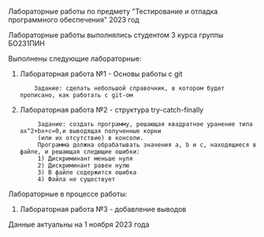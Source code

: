 Лабораторные работы по предмету "Тестирование и отладка программного обеспечения" 2023 год

Лабораторные работы выполнялись студентом 3 курса группы БО231ПИН

Выполнены следующие лабораторные:
1) Лабораторная работа №1 - Основы работы с git

           Задание: сделать небольшой справочник, в котором будет прописано, как работать с git-ом
2) Лабораторная работа №2 - структура try-catch-finally

            Задание: создать программу, решающая квадратное уранение типа ax^2+bx+c=0,и выводящая полученные корни
            (или их отсутствие) в консоли.
            Программа должна обрабатывать значения a, b и c, находящиеся в файле, и решающая следющие ошибки:
            1) Дискриминант меньше нуля
            2) Дискриминант равен нулю
            3) В файле содержится ошибка
            4) Файла не существует

Лабораторные в процессе работы:
1) Лабораторная работа №3 - добавление выводов

Данные актуальны на 1 ноября 2023 года
